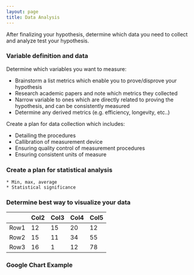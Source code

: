 ```yaml
---
layout: page
title: Data Analysis
---
```

 
After finalizing your hypothesis, determine which data you need to collect and analyze test your hypothesis. 

### Variable definition and data 

Determine which variables you want to measure:

* Brainstorm a list metrics which enable you to prove/disprove your hypothesis
* Research academic papers and note which metrics they collected
* Narrow variable to ones which are directly related to proving the hypothesis, and can be consistently measured
* Determine any derived metrics (e.g. efficiency, longevity, etc..)

Create a plan for data collection which includes:

* Detailing the procedures
* Callibration of measurement device
* Ensuring quality control of measurement procedures
* Ensuring consistent units of measure 
	
### Create a plan for statistical analysis
	
	* Min, max, average
	* Statistical significance
		
### Determine best way to visualize your data

|	   |Col2   |Col3   |Col4   |Col5   |
|---|---|---|---|---|
|Row1   |12   |15 |20   |12   |
|Row2   |15   |11 |34   |55   |
|Row3   |16   |1  |12   |78   |

### Google Chart Example
<script type="text/javascript" src="https://www.gstatic.com/charts/loader.js"></script>
<script type="text/javascript">
      google.charts.load('current', {'packages':['corechart']});
      google.charts.setOnLoadCallback(drawChart);
      function drawChart() {
        var data = google.visualization.arrayToDataTable([
          ['Time Series', 'Var 1'],
          ['1',  100],
          ['2',  1200],
          ['3',  1000],
          ['4',  1030],
		  ['5',  500],
		  ['6',  500],
		  ['7',  100]
        ]);

        var options = {
          title: 'My Analysis',
          hAxis: {title: 'Time',  titleTextStyle: {color: '#333'}},
          vAxis: {minValue: 0}
        };

        var chart = new google.visualization.AreaChart(document.getElementById('chart_div'));
        chart.draw(data, options);
      }
    </script>
	
<div id="chart_div" style="width: 800px; height: 500px;align: left;"></div>

